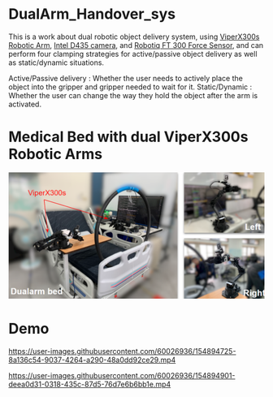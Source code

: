 # DualArm_Handover_sys
This is a work about dual robotic object delivery system, using [ViperX300s Robotic Arm](https://www.trossenrobotics.com/viperx-300-robot-arm-6dof.aspx), [Intel D435 camera](https://www.intelrealsense.com/depth-camera-d435/), and [Robotiq FT 300 Force Sensor](https://www.robotics-3a.com/en/%e7%94%a2%e5%93%81_%e8%8b%b1%e6%96%87-2/ft-300-%e5%8a%9b%e5%92%8c%e6%89%ad%e7%9f%a9%e6%84%9f%e6%87%89%e5%99%a8_%e8%8b%b1%e6%96%87/), and can perform four clamping strategies for active/passive object delivery as well as static/dynamic situations. 

Active/Passive delivery : Whether the user needs to actively place the object into the gripper and gripper needed to wait for it.
Static/Dynamic : Whether the user can change the way they hold the object after the arm is activated.

# Medical Bed with dual ViperX300s Robotic Arms
![Teaser](material/system.png)

# Demo
https://user-images.githubusercontent.com/60026936/154894725-8a136c54-9037-4264-a290-48a0dd92ce29.mp4




https://user-images.githubusercontent.com/60026936/154894901-deea0d31-0318-435c-87d5-76d7e6b6bb1e.mp4


